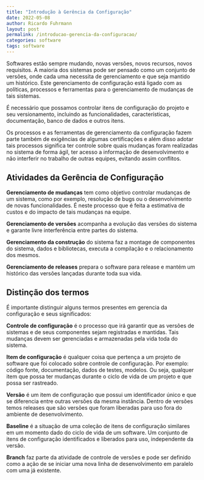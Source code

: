 ```yaml
---
title: "Introdução à Gerência da Configuração"
date: 2022-05-08
author: Ricardo Fuhrmann
layout: post
permalink: /introducao-gerencia-da-configuracao/
categories: software
tags: software
---
```


Softwares estão sempre mudando, novas versões, novos recursos, novos requisitos. A maioria dos sistemas pode ser pensado como um conjunto de versões, onde cada uma necessita de gerenciamento e que seja mantido um histórico. Este gerenciamento de configuração está ligado com as políticas, processos e ferramentas para o gerenciamento de mudanças de tais sistemas.

É necessário que possamos controlar itens de configuração do projeto e seu versionamento, incluindo as funcionalidades, características, documentação, banco de dados e outros itens.

Os processos e as ferramentas de gerenciamento da configuração fazem parte também de exigências de algumas certificações e além disso adotar tais processos significa ter controle sobre quais mudanças foram realizadas no sistema de forma ágil, ter acesso a informação de desenvolvimento e não interferir no trabalho de outras equipes, evitando assim conflitos.

## Atividades da Gerência de Configuração

**Gerenciamento de mudanças** tem como objetivo controlar mudanças de um sistema, como por exemplo, resolução de bugs ou o desenvolvimento de novas funcionalidades. É neste processo que é feita a estimativa de custos e do impacto de tais mudanças na equipe.

**Gerenciamento de versões** acompanha a evolução das versões do sistema e garante livre interferência entre partes do sistema.

**Gerenciamento da construção** do sistema faz a montage de componentes do sistema, dados e bibliotecas, executa a compilação e o relacionamento dos mesmos.

**Gerenciamento de releases** prepara o software para release e mantém um histórico das versões lançadas durante toda sua vida.

## Distinção dos termos

É importante distinguir alguns termos presentes em gerencia da configuração e seus significados:

**Controle de configuração** é o processo que irá garantir que as versões de sistemas e de seus componentes sejam registradas e mantidas. Tais mudanças devem ser gerenciadas e armazenadas pela vida toda do sistema.

**Item de configuração** é qualquer coisa que pertença a um projeto de software que foi colocado sobre controle de configuração. Por exemplo: código fonte, documentação, dados de testes, modelos. Ou seja, qualquer item que possa ter mudanças durante o ciclo de vida de um projeto e que possa ser rastreado.

**Versão** é um item de configuração que possui um identificador único e que se diferencia entre outras versões da mesma instância. Dentro de versões temos releases que são versões que foram liberadas para uso fora do ambiente de desenvolvimento.

**Baseline** é a situação de uma coleção de itens de configuração similares em um momento dado do ciclo de vida de um software. Um conjunto de itens de configuração identificados e liberados para uso, independente da versão.

**Branch** faz parte da atividade de controle de versões e pode ser definido como a ação de se iniciar uma nova linha de desenvolvimento em paralelo com uma já existente.
